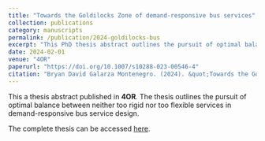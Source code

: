 ```yaml
---
title: "Towards the Goldilocks Zone of demand-responsive bus services"
collection: publications
category: manuscripts
permalink: /publication/2024-goldilocks-bus
excerpt: "This PhD thesis abstract outlines the pursuit of optimal balance between neither too rigid nor too flexible services in demand-responsive bus service design."
date: 2024-02-01
venue: "4OR"
paperurl: "https://doi.org/10.1007/s10288-023-00546-4"
citation: "Bryan David Galarza Montenegro. (2024). &quot;Towards the Goldilocks Zone of demand-responsive bus services.&quot; <i>4OR<i>, 22. PhD Thesis Abstract. https://doi.org/10.1007/s10288-023-00546-4"
---
```


This a thesis abstract published in **4OR**. The thesis outlines the pursuit of optimal balance between neither too rigid nor too flexible services in demand-responsive bus service design.

The complete thesis can be accessed [here](https://repository.uantwerpen.be/docman/irua/5e80f4/196398.pdf).